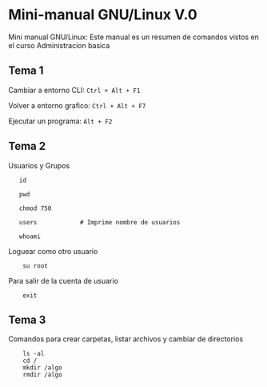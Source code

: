 Mini-manual GNU/Linux V.0
===========

Mini manual GNU/Linux: Este manual es un resumen de comandos vistos en el curso Administracion basica


Tema 1
------

Cambiar a entorno CLI:  `Ctrl + Alt + F1`

Volver a entorno grafico: `Ctrl + Alt + F7`

Ejecutar un programa:     `Alt + F2`

Tema 2
------

Usuarios y Grupos

       id

       pwd

       chmod 750

       users            # Imprime nombre de usuarios

       whoami

Loguear como otro usuario

        su root

Para salir de la cuenta de usuario

        exit
        
Tema 3
------

Comandos para crear carpetas, listar archivos y cambiar de directorios
 
        ls -al
        cd /
        mkdir /algo
        rmdir /algo
